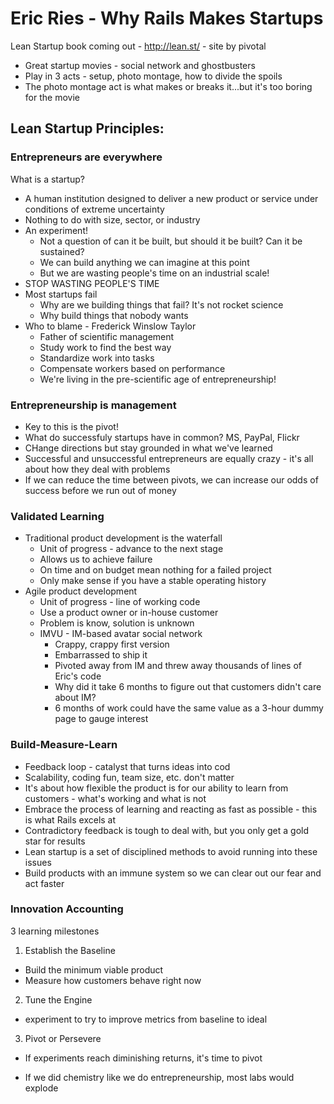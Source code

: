 # Eric Ries - Why Rails Makes Startups

Lean Startup book coming out - http://lean.st/ - site by pivotal

- Great startup movies - social network and ghostbusters
- Play in 3 acts - setup, photo montage, how to divide the spoils
- The photo montage act is what makes or breaks it...but it's too boring for the movie

## Lean Startup Principles:

### Entrepreneurs are everywhere
What is a startup?
- A human institution designed to deliver a new product or service under conditions of extreme uncertainty 
- Nothing to do with size, sector, or industry
- An experiment!
  - Not a question of can it be built, but should it be built?  Can it be sustained?
  - We can build anything we can imagine at this point
  - But we are wasting people's time on an industrial scale!
- STOP WASTING PEOPLE'S TIME
- Most startups fail
  - Why are we building things that fail?  It's not rocket science
  - Why build things that nobody wants
- Who to blame - Frederick Winslow Taylor
  - Father of scientific management
  - Study work to find the best way
  - Standardize work into tasks
  - Compensate workers based on performance
  - We're living in the pre-scientific age of entrepreneurship!
  
### Entrepreneurship is management
- Key to this is the pivot!
- What do successfuly startups have in common?  MS, PayPal, Flickr
- CHange directions but stay grounded in what we've learned
- Successful and unsuccessful entrepreneurs are equally crazy - it's all about how they deal with problems
- If we can reduce the time between pivots, we can increase our odds of success before we run out of money

### Validated Learning
- Traditional product development is the waterfall
  - Unit of progress - advance to the next stage
  - Allows us to achieve failure
  - On time and on budget mean nothing for a failed project
  - Only make sense if you have a stable operating history
- Agile product development
  - Unit of progress - line of working code
  - Use a product owner or in-house customer
  - Problem is know, solution is unknown
  - IMVU - IM-based avatar social network
    - Crappy, crappy first version
    - Embarrassed to ship it
    - Pivoted away from IM and threw away thousands of lines of Eric's code
    - Why did it take 6 months to figure out that customers didn't care about IM?
    - 6 months of work could have the same value as a 3-hour dummy page to gauge interest

### Build-Measure-Learn
- Feedback loop - catalyst that turns ideas into cod
- Scalability, coding fun, team size, etc. don't matter
- It's about how flexible the product is for our ability to learn from customers - what's working and what is not
- Embrace the process of learning and reacting as fast as possible - this is what Rails excels at
- Contradictory feedback is tough to deal with, but you only get a gold star for results
- Lean startup is a set of disciplined methods to avoid running into these issues
- Build products with an immune system so we can clear out our fear and act faster

### Innovation Accounting
3 learning milestones
1.  Establish the Baseline
  - Build the minimum viable product
  - Measure how customers behave right now
2.  Tune the Engine
  - experiment to try to improve metrics from baseline to ideal
3.  Pivot or Persevere

- If experiments reach diminishing returns, it's time to pivot
  

- If we did chemistry like we do entrepreneurship, most labs would explode